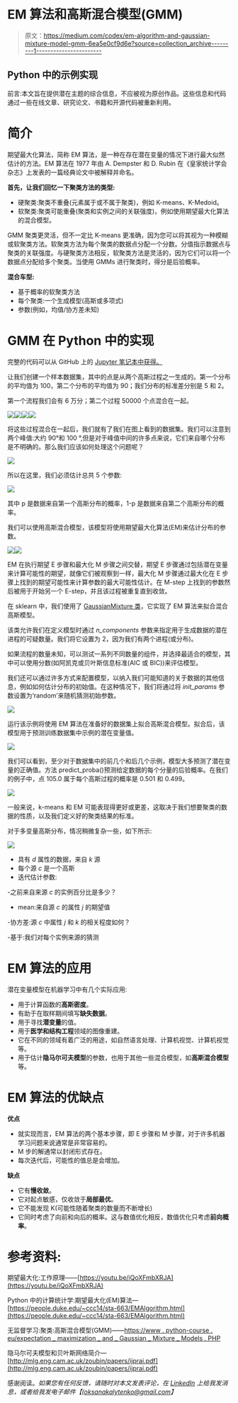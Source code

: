 # EM 算法和高斯混合模型(GMM)

> 原文：<https://medium.com/codex/em-algorithm-and-gaussian-mixture-model-gmm-6ea5e0cf9d6e?source=collection_archive---------1----------------------->

## Python 中的示例实现

前言:本文旨在提供潜在主题的综合信息，不应被视为原创作品。这些信息和代码通过一些在线文章、研究论文、书籍和开源代码被重新利用。

# **简介**

期望最大化算法，简称 EM 算法，是一种在存在潜在变量的情况下进行最大似然估计的方法。EM 算法在 1977 年由 A. Dempster 和 D. Rubin 在《皇家统计学会杂志》上发表的一篇经典论文中被解释并命名。

**首先，让我们回忆一下聚类方法的类型:**

*   硬聚类:聚类不重叠(元素属于或不属于聚类)，例如 K-means、K-Medoid。
*   软聚类:聚类可能重叠(聚类和实例之间的关联强度)，例如使用期望最大化算法的混合模型。

GMM 聚类更灵活，但不一定比 K-means 更准确，因为您可以将其视为一种模糊或软聚类方法。软聚类方法为每个聚类的数据点分配一个分数。分值指示数据点与聚类的关联强度。与硬聚类方法相反，软聚类方法是灵活的，因为它们可以将一个数据点分配给多个聚类。当使用 GMMs 进行聚类时，得分是后验概率。

**混合车型:**

*   基于概率的软聚类方法
*   每个聚类:一个生成模型(高斯或多项式)
*   参数(例如，均值/协方差未知)

# GMM 在 Python 中的实现

完整的代码可以从 GitHub 上的 [Jupyter 笔记本中获得。](https://github.com/OksanaKalytenko/mediumposts/blob/main/EM_algorithm.ipynb)

让我们创建一个样本数据集，其中的点是从两个高斯过程之一生成的。第一个分布的平均值为 100，第二个分布的平均值为 90；我们分布的标准差分别是 5 和 2。

第一个流程我们会有 6 万分；第二个过程 50000 个点混合在一起。

![](img/88ef494b467b0c91e417c249b1cb2d77.png)![](img/5fb7916faae367dc093c97f65a71a940.png)![](img/998ee1dc3c77b4a22e83ef48708219ec.png)![](img/619a4aa29846d6b93e1f09b7ac7bb652.png)

将这些过程混合在一起后，我们就有了我们在图上看到的数据集。我们可以注意到两个峰值:大约 90°和 100 °,但是对于峰值中间的许多点来说，它们来自哪个分布是不明确的。那么我们应该如何处理这个问题呢？

![](img/2fcfc7bc930114623c4c8e35937c130c.png)

所以在这里，我们必须估计总共 5 个参数:

![](img/7485701cc37b12a35d02f58fb339fe86.png)

其中 p 是数据来自第一个高斯分布的概率，1-p 是数据来自第二个高斯分布的概率。

我们可以使用高斯混合模型，该模型将使用期望最大化算法(EM)来估计分布的参数。

![](img/8d8e0491ee0c805d141acad967f1f752.png)![](img/504fd015bba43779415c92ec01f9d316.png)

EM 在执行期望 E 步骤和最大化 M 步骤之间交替，期望 E 步骤通过包括潜在变量来计算可能性的期望，就像它们被观察到一样，最大化 M 步骤通过最大化在 E 步骤上找到的期望可能性来计算参数的最大可能性估计。在 M-step 上找到的参数然后被用于开始另一个 E-step，并且该过程被重复直到收敛。

在 sklearn 中，我们使用了 [GaussianMixture 类](https://scikit-learn.org/stable/modules/generated/sklearn.mixture.GaussianMixture.html)，它实现了 EM 算法来拟合混合高斯模型。

该类允许我们在定义模型时通过 *n_components* 参数来指定用于生成数据的潜在进程的可疑数量。我们将它设置为 2，因为我们有两个进程(或分布)。

如果流程的数量未知，可以测试一系列不同数量的组件，并选择最适合的模型，其中可以使用分数(如阿凯克或贝叶斯信息标准(AIC 或 BIC))来评估模型。

我们还可以通过许多方式来配置模型，以纳入我们可能知道的关于数据的其他信息，例如如何估计分布的初始值。在这种情况下，我们将通过将 *init_params* 参数设置为‘random’来随机猜测初始参数。

![](img/3b65b2797b84b33b2ac2cebbf2903efc.png)

运行该示例将使用 EM 算法在准备好的数据集上拟合高斯混合模型。拟合后，该模型用于预测训练数据集中示例的潜在变量值。

![](img/b1c7833d35313f1a5aa792cd8e7ab7dd.png)

我们可以看到，至少对于数据集中的前几个和后几个示例，模型大多预测了潜在变量的正确值。方法 predict_proba()预测给定数据的每个分量的后验概率。在我们的例子中，点 105.0 属于每个高斯过程的概率是 0.501 和 0.499。

![](img/b5b9db3e4e7048b610e4657897e3e966.png)

一般来说，k-means 和 EM 可能表现得更好或更差，这取决于我们想要聚类的数据的性质，以及我们定义好的聚类结果的标准。

对于多变量高斯分布，情况稍微复杂一些，如下所示:

![](img/bee56e31863b4c463583d7ebc74b31dc.png)

*   具有 *d* 属性的数据，来自 *k* 源
*   每个源 *c* 是一个高斯
*   迭代估计参数:

-之前来自来源 *c* 的实例百分比是多少？

- mean:来自源 *c* 的属性 *j* 的期望值

-协方差:源 *c* 中属性 *j* 和 *k* 的相关程度如何？

-基于:我们对每个实例来源的猜测

# EM 算法的应用

潜在变量模型在机器学习中有几个实际应用:

*   用于计算函数的**高斯密度**。
*   有助于在取样期间填写**缺失数据**。
*   用于寻找**潜变量**的值。
*   用于**医学和结构工程**领域的图像重建。
*   它在不同的领域有着广泛的用途，如自然语言处理、计算机视觉、计算机视觉等。
*   用于估计**隐马尔可夫模型**的参数，也用于其他一些混合模型，如**高斯混合模型**等。

# EM 算法的优缺点

**优点**

*   就实现而言，EM 算法的两个基本步骤，即 E 步骤和 M 步骤，对于许多机器学习问题来说通常是非常容易的。
*   M 步的解通常以封闭形式存在。
*   每次迭代后，可能性的值总是会增加。

**缺点**

*   它有**慢收敛**。
*   它对起点敏感，仅收敛于**局部最优**。
*   它不能发现 K(可能性随着聚类的数量而不断增长)
*   它同时考虑了向前和向后的概率。这与数值优化相反，数值优化只考虑**前向概率**。

# 参考资料:

期望最大化:工作原理——[https://youtu.be/iQoXFmbXRJA](https://youtu.be/iQoXFmbXRJA)

Python 中的计算统计学:期望最大化(EM)算法—[https://people.duke.edu/~ccc14/sta-663/EMAlgorithm.html](https://people.duke.edu/~ccc14/sta-663/EMAlgorithm.html)

无监督学习:聚类:高斯混合模型(GMM)——[https://www . python-course . eu/expectation _ maximization _ and _ Gaussian _ Mixture _ Models . PHP](https://www.python-course.eu/expectation_maximization_and_gaussian_mixture_models.php)

隐马尔可夫模型和贝叶斯网络简介—[http://mlg.eng.cam.ac.uk/zoubin/papers/ijprai.pdf](http://mlg.eng.cam.ac.uk/zoubin/papers/ijprai.pdf)

感谢阅读。*如果您有任何反馈，请随时对本文发表评论，在* [*LinkedIn*](https://www.linkedin.com/in/oksana-kalytenko-546515119/) *上给我发消息，或者给我发电子邮件【(oksanakalytenko@gmail.com】*